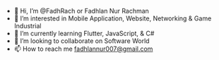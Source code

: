 - 👋 Hi, I’m @FadhRach or Fadhlan Nur Rachman
- 👀 I’m interested in Mobile Application, Website, Networking & Game Industrial
- 🌱 I’m currently learning Flutter, JavaScript, & C#
- 💞️ I’m looking to collaborate on Software World
- 📫 How to reach me fadhlannur007@gmail.com

<!---
FadhRach/FadhRach is a ✨ special ✨ repository because its `README.md` (this file) appears on your GitHub profile.
You can click the Preview link to take a look at your changes.
--->
